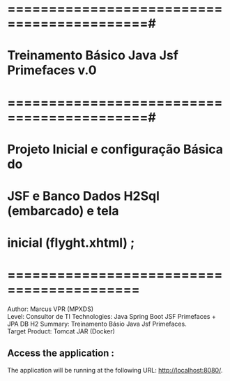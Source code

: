 # ===========================================#
# Treinamento Básico Java Jsf Primefaces v.0 #
# ===========================================# 
# Projeto Inicial e configuração Básica do   #
# JSF e Banco Dados H2Sql (embarcado) e tela #
# inicial (flyght.xhtml) ;                   #                    
# ========================================== #
Author: Marcus VPR (MPXDS)  
Level: Consultor de TI
Technologies: Java Spring Boot JSF Primefaces + JPA DB H2 
Summary: Treinamento Básio Java Jsf Primefaces.  
Target Product: Tomcat JAR (Docker)

Access the application :
--------------------------
The application will be running at the following URL: <http://localhost:8080/>. 
